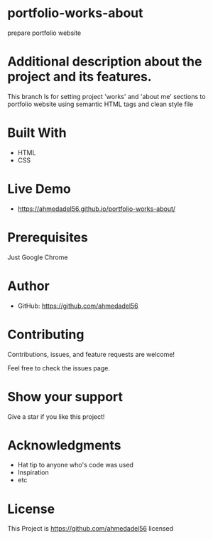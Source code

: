 # portfolio-works-about



prepare portfolio website
# Additional description about the project and its features.

This branch  Is for setting project 'works' and 'about me' sections to portfolio website using semantic HTML tags and clean style file

# Built With
* HTML
* CSS

# Live Demo
* https://ahmedadel56.github.io/portfolio-works-about/
# Prerequisites
Just Google Chrome

# Author
* GitHub: https://github.com/ahmedadel56

# Contributing
Contributions, issues, and feature requests are welcome!

Feel free to check the issues page.

# Show your support
Give a star if you like this project!

# Acknowledgments
* Hat tip to anyone who's code was used
* Inspiration
* etc

# License
This Project is https://github.com/ahmedadel56 licensed 
